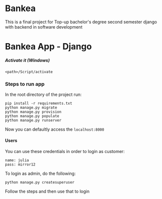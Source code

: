 # Bankea
This is a final project for Top-up bachelor's degree second semester django with backend in software development




# Bankea App - Django


##### Activate it (Windows)
```
<path>/Script/activate
```


### Steps to run app

In the root directory of the project run:

```
pip install -r requirements.txt
python manage.py migrate
python manage.py provision
python manage.py populate
python manage.py runserver
```

Now you can defaultly access the `localhost:8000`

#### Users
You can use these credentials in order to login as customer:
```
name: julia
pass: mirror12
```
To login as admin, do the following: 
```
python manage.py createsuperuser
```
Follow the steps and then use that to login
